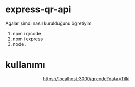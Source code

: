 # express-qr-api
Agalar şimdi nasıl kurulduğunu öğretiyim
1. npm i qrcode
2. npm i express
3. node .
# kullanımı
<p align="center"><a href="https://localhost:3000/qrcode?data=Tilki">https://localhost:3000/qrcode?data=Tilki</a></p>
